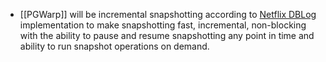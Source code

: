 - [[PGWarp]] will be incremental snapshotting according to [Netflix DBLog](https://netflixtechblog.com/dblog-a-generic-change-data-capture-framework-69351fb9099b) implementation to make snapshotting fast, incremental, non-blocking with the ability to pause and resume snapshotting any point in time and  ability to run snapshot operations on demand.